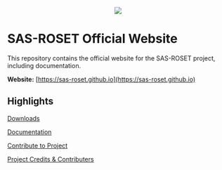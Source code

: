 <p align="center">
    <img  src="https://sas-roset.github.io/imgs/SAS_ROSET_LOGO_NAME.png"/>
</p>

# SAS-ROSET Official Website

This repository contains the official website for the SAS-ROSET project, including documentation. 

**Website:** [https://sas-roset.github.io](https://sas-roset.github.io)

## Highlights

[Downloads](https://sas-roset.github.io/download.html)

[Documentation](https://sas-roset.github.io/docs.html)

[Contribute to Project](https://sas-roset.github.io/contribute.html)

[Project Credits & Contributers](https://sas-roset.github.io/credits.html)
